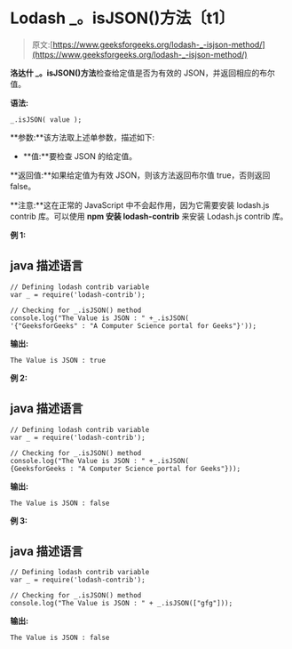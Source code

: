 # Lodash _。isJSON()方法〔t1〕

> 原文:[https://www.geeksforgeeks.org/lodash-_-isjson-method/](https://www.geeksforgeeks.org/lodash-_-isjson-method/)

**洛达什 _。isJSON()方法**检查给定值是否为有效的 JSON，并返回相应的布尔值。

**语法:**

```
_.isJSON( value );
```

**参数:**该方法取上述单参数，描述如下:

*   **值:**要检查 JSON 的给定值。

**返回值:**如果给定值为有效 JSON，则该方法返回布尔值 true，否则返回 false。

**注意:**这在正常的 JavaScript 中不会起作用，因为它需要安装 lodash.js contrib 库。可以使用 **npm 安装 lodash-contrib** 来安装 Lodash.js contrib 库。

**例 1:**

## java 描述语言

```
// Defining lodash contrib variable 
var _ = require('lodash-contrib'); 

// Checking for _.isJSON() method
console.log("The Value is JSON : " +_.isJSON( 
'{"GeeksforGeeks" : "A Computer Science portal for Geeks"}'));
```

**输出:**

```
The Value is JSON : true
```

**例 2:**

## java 描述语言

```
// Defining lodash contrib variable 
var _ = require('lodash-contrib'); 

// Checking for _.isJSON() method
console.log("The Value is JSON : " +_.isJSON( 
{GeeksforGeeks : "A Computer Science portal for Geeks"}));
```

**输出:**

```
The Value is JSON : false
```

**例 3:**

## java 描述语言

```
// Defining lodash contrib variable 
var _ = require('lodash-contrib'); 

// Checking for _.isJSON() method
console.log("The Value is JSON : " + _.isJSON(["gfg"]));
```

**输出:**

```
The Value is JSON : false
```